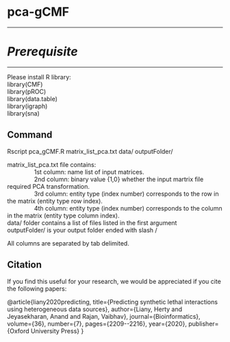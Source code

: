 # pca-gCMF
------------------------------

# *Prerequisite*
-------------------------------
Please install R library:<br/>
library(CMF)<br/>
library(pROC)<br/>
library(data.table)<br/>
library(igraph)<br/>
library(sna)<br/>


Command
--------------------------
Rscript pca_gCMF.R matrix_list_pca.txt data/ outputFolder/<br/>

matrix_list_pca.txt file contains:<br/>
&nbsp;&nbsp;&nbsp;&nbsp;&nbsp;&nbsp;&nbsp;&nbsp;&nbsp;&nbsp;&nbsp;&nbsp;&nbsp;&nbsp;&nbsp;&nbsp;1st column: name list of input matrices.<br/>
&nbsp;&nbsp;&nbsp;&nbsp;&nbsp;&nbsp;&nbsp;&nbsp;&nbsp;&nbsp;&nbsp;&nbsp;&nbsp;&nbsp;&nbsp;&nbsp;2nd column: binary value {1,0} whether the input martrix file required PCA transformation.<br/>
&nbsp;&nbsp;&nbsp;&nbsp;&nbsp;&nbsp;&nbsp;&nbsp;&nbsp;&nbsp;&nbsp;&nbsp;&nbsp;&nbsp;&nbsp;&nbsp;3rd column: entity type (index number) corresponds to the row in the matrix (entity type row index).<br/>
&nbsp;&nbsp;&nbsp;&nbsp;&nbsp;&nbsp;&nbsp;&nbsp;&nbsp;&nbsp;&nbsp;&nbsp;&nbsp;&nbsp;&nbsp;&nbsp;4th column: entity type (index number) corresponds to the column in the matrix (entity type column index).<br/>
data/ folder contains a list of files listed in the first argument<br/>
outputFolder/ is your output folder ended with slash / <br/>

All columns are separated by tab delimited.<br/>



Citation
--------------------------------
If you find this useful for your research, we would be appreciated if you cite the following papers:

@article{liany2020predicting,
  title={Predicting synthetic lethal interactions using heterogeneous data sources},
  author={Liany, Herty and Jeyasekharan, Anand and Rajan, Vaibhav},
  journal={Bioinformatics},
  volume={36},
  number={7},
  pages={2209--2216},
  year={2020},
  publisher={Oxford University Press}
}

